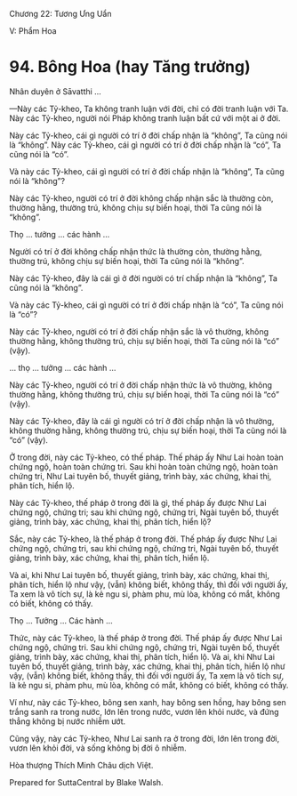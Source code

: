  

Chương 22: Tương Ưng Uẩn

V: Phẩm Hoa

# 94\. Bông Hoa (hay Tăng trưởng)

Nhân duyên ở Sāvatthi …

—Này các Tỷ-kheo, Ta không tranh luận với đời, chỉ có đời tranh luận với Ta. Này các Tỷ-kheo, người nói Pháp không tranh luận bất cứ với một ai ở đời.

Này các Tỷ-kheo, cái gì người có trí ở đời chấp nhận là “không”, Ta cũng nói là “không”. Này các Tỷ-kheo, cái gì người có trí ở đời chấp nhận là “có”, Ta cũng nói là “có”.

Và này các Tỷ-kheo, cái gì người có trí ở đời chấp nhận là “không”, Ta cũng nói là “không”?

Này các Tỷ-kheo, người có trí ở đời không chấp nhận sắc là thường còn, thường hằng, thường trú, không chịu sự biến hoại, thời Ta cũng nói là “không”.

Thọ … tưởng … các hành …

Người có trí ở đời không chấp nhận thức là thường còn, thường hằng, thường trú, không chịu sự biến hoại, thời Ta cũng nói là “không”.

Này các Tỷ-kheo, đây là cái gì ở đời người có trí chấp nhận là “không”, Ta cũng nói là “không”.

Và này các Tỷ-kheo, cái gì người có trí ở đời chấp nhận là “có”, Ta cũng nói là “có”?

Này các Tỷ-kheo, người có trí ở đời chấp nhận sắc là vô thường, không thường hằng, không thường trú, chịu sự biến hoại, thời Ta cũng nói là “có” (vậy).

… thọ … tưởng … các hành …

Này các Tỷ-kheo, người có trí ở đời chấp nhận thức là vô thường, không thường hằng, không thường trú, chịu sự biến hoại, thời Ta cũng nói là “có” (vậy).

Này các Tỷ-kheo, đây là cái gì người có trí ở đời chấp nhận là vô thường, không thường hằng, không thường trú, chịu sự biến hoại, thời Ta cũng nói là “có” (vậy).

Ở trong đời, này các Tỷ-kheo, có thế pháp. Thế pháp ấy Như Lai hoàn toàn chứng ngộ, hoàn toàn chứng tri. Sau khi hoàn toàn chứng ngộ, hoàn toàn chứng tri, Như Lai tuyên bố, thuyết giảng, trình bày, xác chứng, khai thị, phân tích, hiển lộ.

Này các Tỷ-kheo, thế pháp ở trong đời là gì, thế pháp ấy được Như Lai chứng ngộ, chứng tri; sau khi chứng ngộ, chứng tri, Ngài tuyên bố, thuyết giảng, trình bày, xác chứng, khai thị, phân tích, hiển lộ?

Sắc, này các Tỷ-kheo, là thế pháp ở trong đời. Thế pháp ấy được Như Lai chứng ngộ, chứng tri, sau khi chứng ngộ, chứng tri, Ngài tuyên bố, thuyết giảng, trình bày, xác chứng, khai thị, phân tích, hiển lộ.

Và ai, khi Như Lai tuyên bố, thuyết giảng, trình bày, xác chứng, khai thị, phân tích, hiển lộ như vậy, (vẫn) không biết, không thấy, thì đối với người ấy, Ta xem là vô tích sự, là kẻ ngu si, phàm phu, mù lòa, không có mắt, không có biết, không có thấy.

Thọ … Tưởng … Các hành …

Thức, này các Tỷ-kheo, là thế pháp ở trong đời. Thế pháp ấy được Như Lai chứng ngộ, chứng tri. Sau khi chứng ngộ, chứng tri, Ngài tuyên bố, thuyết giảng, trình bày, xác chứng, khai thị, phân tích, hiển lộ. Và ai, khi Như Lai tuyên bố, thuyết giảng, trình bày, xác chứng, khai thị, phân tích, hiển lộ như vậy, (vẫn) không biết, không thấy, thì đối với người ấy, Ta xem là vô tích sự, là kẻ ngu si, phàm phu, mù lòa, không có mắt, không có biết, không có thấy.

Ví như, này các Tỷ-kheo, bông sen xanh, hay bông sen hồng, hay bông sen trắng sanh ra trong nước, lớn lên trong nước, vươn lên khỏi nước, và đứng thẳng không bị nước nhiễm ướt.

Cũng vậy, này các Tỷ-kheo, Như Lai sanh ra ở trong đời, lớn lên trong đời, vươn lên khỏi đời, và sống không bị đời ô nhiễm.

Hòa thượng Thích Minh Châu dịch Việt.

Prepared for SuttaCentral by Blake Walsh.